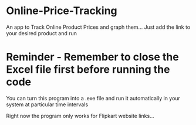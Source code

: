 # Online-Price-Tracking
An app to Track Online Product Prices and graph them...
Just add the link to your desired product and run
# Reminder - Remember to close the Excel file first before running the code
You can turn this program into a .exe file and run it automatically in your system at particular time intervals

Right now the program only works for Flipkart website links...
